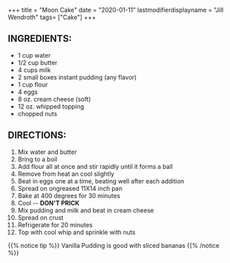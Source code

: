 +++
title = "Moon Cake"
date = "2020-01-11"
lastmodifierdisplayname = "Jill Wendroth"
tags= ["Cake"]
+++

## INGREDIENTS:

* 1 cup water
* 1/2 cup butter
* 4 cups milk
* 2 small boxes instant pudding (any flavor)
* 1 cup flour
* 4 eggs
* 8 oz. cream cheese (soft)
* 12 oz. whipped topping
* chopped nuts

## DIRECTIONS:

1. Mix water and butter
1. Bring to a boil
1. Add flour all at once and stir rapidly until it forms a ball
1. Remove from heat an cool slightly
1. Beat in eggs one at a time, beating well after each addition
1. Spread on ongreased 11X14 inch pan
1. Bake at 400 degrees for 30 minutes
1. Cool -- **DON'T PRICK**
1. Mix pudding and milk and beat in cream cheese
1. Spread on crust
1. Refrigerate for 20 minutes
1. Top with cool whip and sprinkle with nuts

{{% notice tip %}}
Vanilla Pudding is good with sliced bananas
{{% /notice %}}
